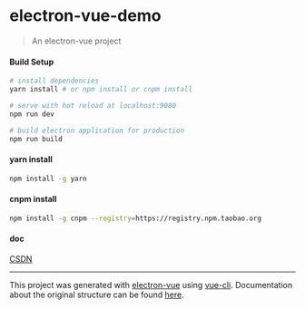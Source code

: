 # electron-vue-demo

> An electron-vue project

#### Build Setup

``` bash
# install dependencies
yarn install # or npm install or cnpm install

# serve with hot reload at localhost:9080
npm run dev

# build electron application for production
npm run build

```

#### yarn install

``` bash
npm install -g yarn
```

#### cnpm install

``` bash
npm install -g cnpm --registry=https://registry.npm.taobao.org
```

#### doc

[CSDN ](http://blog.csdn.net/q809198545)

---

This project was generated with [electron-vue](https://github.com/SimulatedGREG/electron-vue) using [vue-cli](https://github.com/vuejs/vue-cli). Documentation about the original structure can be found [here](https://simulatedgreg.gitbooks.io/electron-vue/content/index.html).
